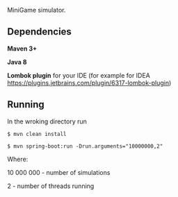 MiniGame simulator.

## Dependencies

**Maven 3+**

**Java 8**

**Lombok plugin** for your IDE (for example for IDEA https://plugins.jetbrains.com/plugin/6317-lombok-plugin)


## Running
In the wroking directory run

```$ mvn clean install```

```$ mvn spring-boot:run -Drun.arguments="10000000,2"```

Where:

10 000 000 - number of simulations

2 - number of threads running

